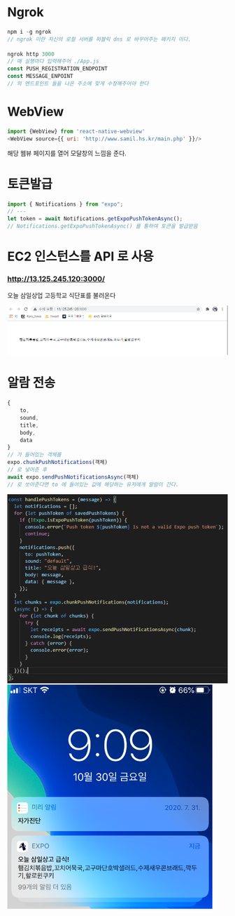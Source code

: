# Ngrok

```javascript
npm i -g ngrok
// ngrok 이란 자신의 로컬 서버를 퍼블릭 dns 로 바꾸어주는 패키지 이다.

ngrok http 3000 
// 매 실행마다 입력해주어 ./App.js
const PUSH_REGISTRATION_ENDPOINT
const MESSAGE_ENPOINT
// 의 엔드포인트 들을 나온 주소에 맞게 수정해주어야 한다
```

# WebView

```javascript
import {WebView} from 'react-native-webview'
<WebView source={{ uri: 'http://www.samil.hs.kr/main.php' }}/>
```
해당 웹뷰 페이지를 열어 모달창의 느낌을 준다.

# 토큰발급

```javascript
import { Notifications } from "expo";
// ---
let token = await Notifications.getExpoPushTokenAsync();
// Notifications.getExpoPushTokenAsync() 를 통하여 토큰을 발급받음
```

# EC2 인스턴스를 API 로 사용

### http://13.125.245.120:3000/
오늘 삼일상업 고등학교 식단표를 불러온다

<img src="./gitImages/todayLunch.PNG">

# 알람 전송

```javascript
{
    to,
    sound,
    title,
    body,
    data
}
// 가 들어있는 객체를
expo.chunkPushNotifications(객체)
// 로 넣어준 후
await expo.sendPushNotificationsAsync(객체)
// 로 쏘아준다면 to 에 들어있는 값에 해당하는 유저에게 알람이 간다.
```
<img src="./gitImages/sendAlarm.PNG">

<img src="./gitImages/Alarm.PNG">


